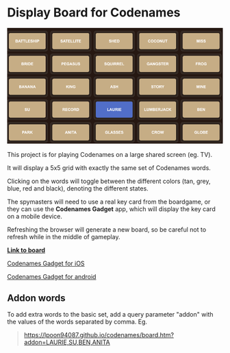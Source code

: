 # Display Board for Codenames

![Sample screen](img/sample_screen.png)

This project is for playing Codenames on a large shared screen (eg. TV).

It will display a 5x5 grid with exactly the same set of Codenames words.

Clicking on the words will toggle between the different colors (tan, grey, blue, red and black), denoting the different states.

The spymasters will need to use a real key card from the boardgame, or they can use the **Codenames Gadget** app,
which will display the key card on a mobile device.

Refreshing the browser will generate a new board, so be careful not to refresh while in the middle of gameplay.

[**Link to board**](https://lpoon94087.github.io/codenames/board.html)

[Codenames Gadget for iOS](https://apps.apple.com/us/app/codenames-gadget/id1032754439)

[Codenames Gadget for android](https://play.google.com/store/apps/details?id=com.czechgames.codenames&hl=en_US&pli=1)



## Addon words
To add extra words to the basic set, add a query parameter "addon" with the values of the words separated by comma.
Eg.
> https://lpoon94087.github.io/codenames/board.htm?addon=LAURIE,SU,BEN,ANITA
